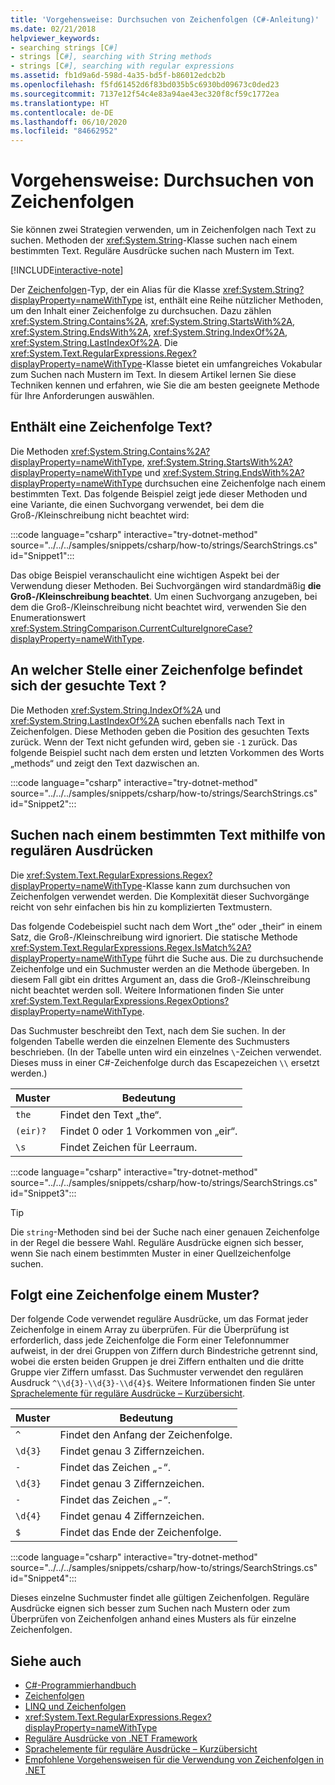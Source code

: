 ```yaml
---
title: 'Vorgehensweise: Durchsuchen von Zeichenfolgen (C#-Anleitung)'
ms.date: 02/21/2018
helpviewer_keywords:
- searching strings [C#]
- strings [C#], searching with String methods
- strings [C#], searching with regular expressions
ms.assetid: fb1d9a6d-598d-4a35-bd5f-b86012edcb2b
ms.openlocfilehash: f5fd61452d6f83bd035b5c6930bd09673c0ded23
ms.sourcegitcommit: 7137e12f54c4e83a94ae43ec320f8cf59c1772ea
ms.translationtype: HT
ms.contentlocale: de-DE
ms.lasthandoff: 06/10/2020
ms.locfileid: "84662952"
---
```

# <a name="how-to-search-strings"></a>Vorgehensweise: Durchsuchen von Zeichenfolgen

Sie können zwei Strategien verwenden, um in Zeichenfolgen nach Text zu suchen. Methoden der <xref:System.String>-Klasse suchen nach einem bestimmten Text. Reguläre Ausdrücke suchen nach Mustern im Text.

[!INCLUDE[interactive-note](~/includes/csharp-interactive-note.md)]

Der [Zeichenfolgen](../language-reference/builtin-types/reference-types.md#the-string-type)-Typ, der ein Alias für die Klasse <xref:System.String?displayProperty=nameWithType> ist, enthält eine Reihe nützlicher Methoden, um den Inhalt einer Zeichenfolge zu durchsuchen. Dazu zählen <xref:System.String.Contains%2A>, <xref:System.String.StartsWith%2A>, <xref:System.String.EndsWith%2A>, <xref:System.String.IndexOf%2A>, <xref:System.String.LastIndexOf%2A>. Die <xref:System.Text.RegularExpressions.Regex?displayProperty=nameWithType>-Klasse bietet ein umfangreiches Vokabular zum Suchen nach Mustern im Text. In diesem Artikel lernen Sie diese Techniken kennen und erfahren, wie Sie die am besten geeignete Methode für Ihre Anforderungen auswählen.

## <a name="does-a-string-contain-text"></a>Enthält eine Zeichenfolge Text?

Die Methoden <xref:System.String.Contains%2A?displayProperty=nameWithType>, <xref:System.String.StartsWith%2A?displayProperty=nameWithType> und <xref:System.String.EndsWith%2A?displayProperty=nameWithType> durchsuchen eine Zeichenfolge nach einem bestimmten Text. Das folgende Beispiel zeigt jede dieser Methoden und eine Variante, die einen Suchvorgang verwendet, bei dem die Groß-/Kleinschreibung nicht beachtet wird:

:::code language="csharp" interactive="try-dotnet-method" source="../../../samples/snippets/csharp/how-to/strings/SearchStrings.cs" id="Snippet1":::

Das obige Beispiel veranschaulicht eine wichtigen Aspekt bei der Verwendung dieser Methoden. Bei Suchvorgängen wird standardmäßig **die Groß-/Kleinschreibung beachtet**. Um einen Suchvorgang anzugeben, bei dem die Groß-/Kleinschreibung nicht beachtet wird, verwenden Sie den Enumerationswert <xref:System.StringComparison.CurrentCultureIgnoreCase?displayProperty=nameWithType>.

## <a name="where-does-the-sought-text-occur-in-a-string"></a>An welcher Stelle einer Zeichenfolge befindet sich der gesuchte Text ?

Die Methoden <xref:System.String.IndexOf%2A> und <xref:System.String.LastIndexOf%2A> suchen ebenfalls nach Text in Zeichenfolgen. Diese Methoden geben die Position des gesuchten Texts zurück. Wenn der Text nicht gefunden wird, geben sie `-1` zurück. Das folgende Beispiel sucht nach dem ersten und letzten Vorkommen des Worts „methods“ und zeigt den Text dazwischen an.

:::code language="csharp" interactive="try-dotnet-method" source="../../../samples/snippets/csharp/how-to/strings/SearchStrings.cs" id="Snippet2":::

## <a name="finding-specific-text-using-regular-expressions"></a>Suchen nach einem bestimmten Text mithilfe von regulären Ausdrücken

Die <xref:System.Text.RegularExpressions.Regex?displayProperty=nameWithType>-Klasse kann zum durchsuchen von Zeichenfolgen verwendet werden. Die Komplexität dieser Suchvorgänge reicht von sehr einfachen bis hin zu komplizierten Textmustern.

Das folgende Codebeispiel sucht nach dem Wort „the“ oder „their“ in einem Satz, die Groß-/Kleinschreibung wird ignoriert. Die statische Methode <xref:System.Text.RegularExpressions.Regex.IsMatch%2A?displayProperty=nameWithType> führt die Suche aus. Die zu durchsuchende Zeichenfolge und ein Suchmuster werden an die Methode übergeben. In diesem Fall gibt ein drittes Argument an, dass die Groß-/Kleinschreibung nicht beachtet werden soll. Weitere Informationen finden Sie unter <xref:System.Text.RegularExpressions.RegexOptions?displayProperty=nameWithType>.

Das Suchmuster beschreibt den Text, nach dem Sie suchen. In der folgenden Tabelle werden die einzelnen Elemente des Suchmusters beschrieben. (In der Tabelle unten wird ein einzelnes `\`-Zeichen verwendet. Dieses muss in einer C#-Zeichenfolge durch das Escapezeichen `\\` ersetzt werden.)

| Muster  | Bedeutung                          |
|----------|----------------------------------|
| `the`    | Findet den Text „the“.             |
| `(eir)?` | Findet 0 oder 1 Vorkommen von „eir“. |
| `\s`     | Findet Zeichen für Leerraum.    |

:::code language="csharp" interactive="try-dotnet-method" source="../../../samples/snippets/csharp/how-to/strings/SearchStrings.cs" id="Snippet3":::

> [!TIP]
> Die `string`-Methoden sind bei der Suche nach einer genauen Zeichenfolge in der Regel die bessere Wahl. Reguläre Ausdrücke eignen sich besser, wenn Sie nach einem bestimmten Muster in einer Quellzeichenfolge suchen.

## <a name="does-a-string-follow-a-pattern"></a>Folgt eine Zeichenfolge einem Muster?

Der folgende Code verwendet reguläre Ausdrücke, um das Format jeder Zeichenfolge in einem Array zu überprüfen. Für die Überprüfung ist erforderlich, dass jede Zeichenfolge die Form einer Telefonnummer aufweist, in der drei Gruppen von Ziffern durch Bindestriche getrennt sind, wobei die ersten beiden Gruppen je drei Ziffern enthalten und die dritte Gruppe vier Ziffern umfasst. Das Suchmuster verwendet den regulären Ausdruck `^\\d{3}-\\d{3}-\\d{4}$`. Weitere Informationen finden Sie unter [Sprachelemente für reguläre Ausdrücke – Kurzübersicht](../../standard/base-types/regular-expression-language-quick-reference.md).

| Muster | Bedeutung                             |
|---------|-------------------------------------|
| `^`     | Findet den Anfang der Zeichenfolge. |
| `\d{3}` | Findet genau 3 Ziffernzeichen.  |
| `-`     | Findet das Zeichen „-“.           |
| `\d{3}` | Findet genau 3 Ziffernzeichen.  |
| `-`     | Findet das Zeichen „-“.           |
| `\d{4}` | Findet genau 4 Ziffernzeichen.  |
| `$`     | Findet das Ende der Zeichenfolge.       |

:::code language="csharp" interactive="try-dotnet-method" source="../../../samples/snippets/csharp/how-to/strings/SearchStrings.cs" id="Snippet4":::

Dieses einzelne Suchmuster findet alle gültigen Zeichenfolgen. Reguläre Ausdrücke eignen sich besser zum Suchen nach Mustern oder zum Überprüfen von Zeichenfolgen anhand eines Musters als für einzelne Zeichenfolgen.

## <a name="see-also"></a>Siehe auch

- [C#-Programmierhandbuch](../programming-guide/index.md)
- [Zeichenfolgen](../programming-guide/strings/index.md)
- [LINQ und Zeichenfolgen](../programming-guide/concepts/linq/linq-and-strings.md)
- <xref:System.Text.RegularExpressions.Regex?displayProperty=nameWithType>
- [Reguläre Ausdrücke von .NET Framework](../../standard/base-types/regular-expressions.md)
- [Sprachelemente für reguläre Ausdrücke – Kurzübersicht](../../standard/base-types/regular-expression-language-quick-reference.md)
- [Empfohlene Vorgehensweisen für die Verwendung von Zeichenfolgen in .NET](../../standard/base-types/best-practices-strings.md)
